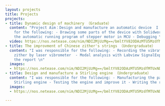 ```yaml
---
layout: projects
title: Projects
projects:
- title: Dynamic design of machinery （Graduate）
  content: "Project Aim：Design and manufacture an automatic device  I was responsible
    for the following: - Drawing some parts of the device with Solidworks - Programming
    the automatic running program of stepper motor in MCU - Debugging \n"
  video: https://nos.netease.com/nim/NDI2MjUzMg==/bmltYV82ODAzMTU5MzdfMTUxNDM2NzE3MjM1OF80NWRmMTExNC0zMGYxLTQ0M2YtOGM0ZC00YTJhYjcyMzFjYWQ=
- title: The improvment of Chinese zither's strings （Undergraduate）
  content: "I was responsible for the following: - Recording the vibration of Chinese
    zither by laser vibrometer  - Modal analysis with Labview SignalExpress - Writing
    the report \n"
  images:
  - https://nos.netease.com/nim/NDI2MjUzMg==/bmltYV82ODAzMTU5MzdfMTUxNDM2NzE3MjM1OF80NWRmMTExNC0zMGYxLTQ0M2YtOGM0ZC00YTJhYjcyMzFjYWQ=
- title: Design and manufacture a Stirling engine （Undergraduate）
  content: "I was responsible for the following: - Manufacturing the parts for the
    Stirling engine - Testing the engine and improve it - Writing the report \n"
  images:
  - https://nos.netease.com/nim/NDI2MjUzMg==/bmltYV82ODAzMTU5MzdfMTUxNDM2NzE3MjM1OF80NWRmMTExNC0zMGYxLTQ0M2YtOGM0ZC00YTJhYjcyMzFjYWQ=

---
```

